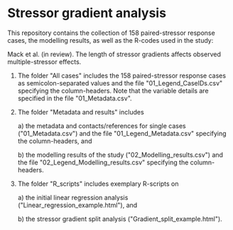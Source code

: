 # Stressor gradient analysis

This repository contains the collection of 158 paired-stressor response cases, the modelling results, as well as the R-codes used in the study:

Mack et al. (in review). The length of stressor gradients affects observed multiple-stressor effects. 


1) The folder "All cases" includes the 158 paired-stressor response cases as semicolon-separated values and the file "01_Legend_CaseIDs.csv" specifying the column-headers. Note that the variable details are specified in the file "01_Metadata.csv".

2) The folder "Metadata and results" includes

    a) the metadata and contacts/references for single cases ("01_Metadata.csv") and the file "01_Legend_Metadata.csv" specifying the column-headers, and
    
    b) the modelling results of the study ("02_Modelling_results.csv") and the file "02_Legend_Modelling_results.csv" specifying the column-headers.

3) The folder "R_scripts" includes exemplary R-scripts on

    a) the initial linear regression analysis ("Linear_regression_example.html"), and
    
    b) the stressor gradient split analysis ("Gradient_split_example.html").
